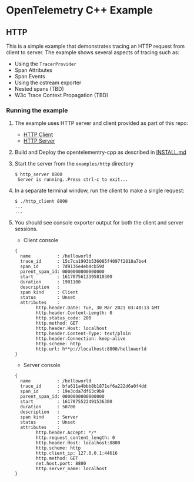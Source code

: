 # OpenTelemetry C++  Example

## HTTP

This is a simple example that demonstrates tracing an HTTP request from client to server. The example shows several aspects of tracing such as:

* Using the `TracerProvider`
* Span Attributes
* Span Events
* Using the ostream exporter
* Nested spans (TBD)
* W3c Trace Context Propagation (TBD)

### Running the example

1. The example uses HTTP server and client provided as part of this repo:
    * [HTTP Client](https://github.com/open-telemetry/opentelemetry-cpp/tree/main/ext/include/opentelemetry/ext/http/client)
    * [HTTP Server](https://github.com/open-telemetry/opentelemetry-cpp/tree/main/ext/include/opentelemetry/ext/http/server)

2. Build and Deploy the opentelementry-cpp as described in [INSTALL.md](../../INSTALL.md)

3. Start the server from the `examples/http` directory

   ```console
   $ http_server 8800
    Server is running..Press ctrl-c to exit...
   ```

4. In a separate terminal window, run the client to make a single request:

    ```console
    $ ./http_client 8800
    ...
    ...
    ```

5. You should see console exporter output for both the client and server sessions.
   * Client console

   ```console
   {
     name          : /helloworld
     trace_id      : 15c7ca1993b536085f4097f2818a7be4
     span_id       : 7d9136e4eb4cb59d
     parent_span_id: 0000000000000000
     start         : 1617075613395810300
     duration      : 1901100
     description   :
     span kind     : Client
     status        : Unset
     attributes    :
           http.header.Date: Tue, 30 Mar 2021 03:40:13 GMT
           http.header.Content-Length: 0
           http.status_code: 200
           http.method: GET
           http.header.Host: localhost
           http.header.Content-Type: text/plain
           http.header.Connection: keep-alive
           http.scheme: http
           http.url: h**p://localhost:8800/helloworld
   }
   ```

   * Server console

   ```console
   {
     name          : /helloworld
     trace_id      : bfa611a4bbb8b1871ef6a222d6a0f4dd
     span_id       : 19e3cda7df63c9b9
     parent_span_id: 0000000000000000
     start         : 1617075522491536300
     duration      : 50700
     description   :
     span kind     : Server
     status        : Unset
     attributes    :
           http.header.Accept: */*
           http.request_content_length: 0
           http.header.Host: localhost:8800
           http.scheme: http
           http.client_ip: 127.0.0.1:44616
           http.method: GET
           net.host.port: 8800
           http.server_name: localhost
   }
   ```
